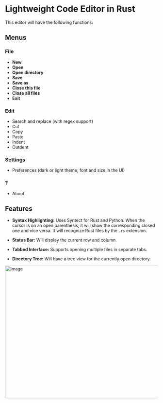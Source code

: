 # Lightweight Code Editor in Rust

This editor will have the following functions:

## Menus

### File

*   **New**
*   **Open**
*   **Open directory**
*   **Save**
*   **Save as**
*   **Close this file**
*   **Close all files**
*   **Exit**

### Edit

*   Search and replace (with regex support)
*   Cut
*   Copy
*   Paste
*   Indent
*   Outdent

### Settings

*   Preferences (dark or light theme; font and size in the UI)

### ?

*   About

## Features

*   **Syntax Highlighting:** Uses Syntect for Rust and Python. When the cursor is on an open parenthesis, it will show the corresponding closed one and vice versa. It will recognize Rust files by the `.rs` extension.

*   **Status Bar:** Will display the current row and column.

*   **Tabbed Interface:** Supports opening multiple files in separate tabs.

*   **Directory Tree:** Will have a tree view for the currently open directory.

<img width="800" height="437" alt="image" src="https://github.com/user-attachments/assets/c3986458-b3f4-4e12-a867-26d20835dbf1" />
